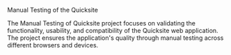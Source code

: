 Manual Testing of the Quicksite

The Manual Testing of Quicksite project focuses on validating the functionality, usability, and compatibility of the Quicksite web application. The project ensures the application's quality through manual testing across different browsers and devices.

